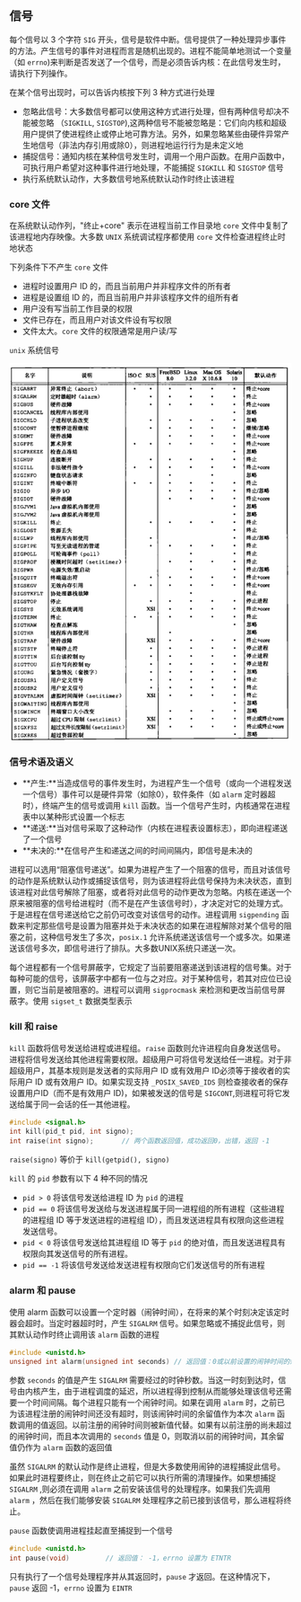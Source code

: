## 信号

每个信号以 3 个字符 `SIG` 开头，信号是软件中断。信号提供了一种处理异步事件的方法。产生信号的事件对进程而言是随机出现的。进程不能简单地测试一个变量（如 `errno`)来判断是否发送了一个信号，而是必须告诉内核：在此信号发生时，请执行下列操作。

在某个信号出现时，可以告诉内核按下列 3 种方式进行处理

* 忽略此信号：大多数信号都可以使用这种方式进行处理，但有两种信号却决不能被忽略 （`SIGKILL`, `SIGSTOP`),这两种信号不能被忽略是：它们向内核和超级用户提供了使进程终止或停止地可靠方法。另外，如果忽略某些由硬件异常产生地信号（非法内存引用或除0），则进程地运行行为是未定义地
* 捕捉信号：通知内核在某种信号发生时，调用一个用户函数。在用户函数中，可执行用户希望对这种事件进行地处理，不能捕捉 `SIGKILL` 和 `SIGSTOP` 信号
* 执行系统默认动作，大多数信号地系统默认动作时终止该进程

### core 文件

在系统默认动作列，"终止+core" 表示在进程当前工作目录地 `core` 文件中复制了该进程地内存映像。大多数 `UNIX` 系统调试程序都使用 `core` 文件检查进程终止时地状态

下列条件下不产生 `core` 文件

* 进程时设置用户 ID 的，而且当前用户并非程序文件的所有者
* 进程是设置组 ID 的，而且当前用户并非该程序文件的组所有者
* 用户没有写当前工作目录的权限
* 文件已存在，而且用户对该文件设有写权限
* 文件太大。`core` 文件的权限通常是用户读/写

`unix` 系统信号

![](系统信号.png)

### 信号术语及语义

* **产生:**当造成信号的事件发生时，为进程产生一个信号（或向一个进程发送一个信号）事件可以是硬件异常（如除0），软件条件（如 `alarm` 定时器超时），终端产生的信号或调用 `kill` 函数。当一个信号产生时，内核通常在进程表中以某种形式设置一个标志
* **递送:**当对信号采取了这种动作（内核在进程表设置标志），即向进程递送了一个信号
* **未决的:**在信号产生和递送之间的时间间隔内，即信号是未决的

进程可以选用“阻塞信号递送”。如果为进程产生了一个阻塞的信号，而且对该信号的动作是系统默认动作或捕捉该信号，则为该进程将此信号保持为未决状态，直到该进程对此信号解除了阻塞，或者将对此信号的动作更改为忽略。内核在递送一个原来被阻塞的信号给进程时（而不是在产生该信号时），才决定对它的处理方式。于是进程在信号递送给它之前仍可改变对该信号的动作。进程调用 `sigpending` 函数来判定那些信号是设置为阻塞并处于未决状态的如果在进程解除对某个信号的阻塞之前，这种信号发生了多次，`posix.1` 允许系统递送该信号一个或多次。如果递送该信号多次，即信号进行了排队。大多数UNIX系统只递送一次。

每个进程都有一个信号屏蔽字，它规定了当前要阻塞递送到该进程的信号集。对于每种可能的信号，该屏蔽字中都有一位与之对应。对于某种信号，若其对应位已设置，则它当前是被阻塞的。进程可以调用 `sigprocmask` 来检测和更改当前信号屏蔽字。使用 `sigset_t` 数据类型表示

### kill 和 raise

`kill` 函数将信号发送给进程或进程组。`raise` 函数则允许进程向自身发送信号。进程将信号发送给其他进程需要权限。超级用户可将信号发送给任一进程。对于非超级用户，其基本规则是发送者的实际用户 ID 或有效用户 ID必须等于接收者的实际用户 ID 或有效用户 ID。如果实现支持 `_POSIX_SAVED_IDS` 则检查接收者的保存设置用户ID（而不是有效用户 ID)，如果被发送的信号是 `SIGCONT`,则进程可将它发送给属于同一会话的任一其他进程。

```c
#include <signal.h>
int kill(pid_t pid, int signo);
int raise(int signo);		// 两个函数返回值，成功返回0，出错，返回 -1
```

`raise(signo)` 等价于 `kill(getpid(), signo)`

`kill` 的 `pid` 参数有以下 4 种不同的情况

* `pid > 0` 	将该信号发送给进程 ID 为 `pid` 的进程
* `pid == 0`    将该信号发送给与发送进程属于同一进程组的所有进程（这些进程的进程组 ID 等于发送进程的进程组 ID），而且发送进程具有权限向这些进程发送信号。
* `pid < 0`   将该信号发送给其进程组 ID 等于 `pid` 的绝对值，而且发送进程具有权限向其发送信号的所有进程。
* `pid == -1` 将该信号发送给发送进程有权限向它们发送信号的所有进程

### alarm 和 pause

使用 alarm 函数可以设置一个定时器（闹钟时间），在将来的某个时刻决定该定时器会超时。当定时器超时时，产生 `SIGALRM` 信号。如果忽略或不捕捉此信号，则其默认动作时终止调用该 `alarm` 函数的进程

```c
#include <unistd.h>
unsigned int alarm(unsigned int seconds) // 返回值：0或以前设置的闹钟时间的余留秒数
```

参数 `seconds` 的值是产生 `SIGALRM` 需要经过的时钟秒数。当这一时刻到达时，信号由内核产生，由于进程调度的延迟，所以进程得到控制从而能够处理该信号还需要一个时间间隔。每个进程只能有一个闹钟时间。如果在调用 `alarm` 时，之前已为该进程注册的闹钟时间还没有超时，则该闹钟时间的余留值作为本次 `alarm` 函数调用的值返回。以前注册的闹钟时间则被新值代替。如果有以前注册的尚未超过的闹钟时间，而且本次调用的 `seconds` 值是 0，则取消以前的闹钟时间，其余留值仍作为 `alarm` 函数的返回值

虽然 `SIGALRM` 的默认动作是终止进程，但是大多数使用闹钟的进程捕捉此信号。如果此时进程要终止，则在终止之前它可以执行所需的清理操作。如果想捕捉 `SIGALRM` ,则必须在调用 `alarm` 之前安装该信号的处理程序。如果我们先调用 `alarm` ，然后在我们能够安装 `SIGALRM` 处理程序之前已接到该信号，那么进程将终止。

`pause` 函数使调用进程挂起直至捕捉到一个信号

```c
#include <unistd.h>
int pause(void)			// 返回值： -1，errno 设置为 ETNTR
```

只有执行了一个信号处理程序并从其返回时，`pause` 才返回。在这种情况下，`pause` 返回 -1，`errno` 设置为 `EINTR`
